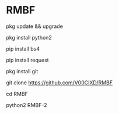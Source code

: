 # RMBF
pkg update && upgrade

pkg install python2

pip install bs4

pip install request

pkg install git

git clone https://github.com/V00CIXD/RMBF

cd RMBF

python2 RMBF-2

